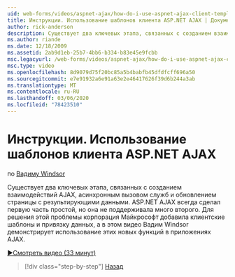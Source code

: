 ```yaml
---
uid: web-forms/videos/aspnet-ajax/how-do-i-use-aspnet-ajax-client-templates
title: Инструкции. Использование шаблонов клиента ASP.NET AJAX | Документация Майкрософт
author: rick-anderson
description: Существует два ключевых этапа, связанных с созданием взаимодействий AJAX, асинхронным вызовом служб и обновлением страницы с результирующими данными. ASP.NET AJAX h...
ms.author: riande
ms.date: 12/18/2009
ms.assetid: 2ab9d1eb-25b7-4bb6-b334-b83e45e9fcbb
msc.legacyurl: /web-forms/videos/aspnet-ajax/how-do-i-use-aspnet-ajax-client-templates
msc.type: video
ms.openlocfilehash: 8d9079d75f20bc85a5b4babfb45dfdfcff696a50
ms.sourcegitcommit: e7e91932a6e91a63e2e46417626f39d6b244a3ab
ms.translationtype: MT
ms.contentlocale: ru-RU
ms.lasthandoff: 03/06/2020
ms.locfileid: "78423510"
---
```

# <a name="how-do-i-use-aspnet-ajax-client-templates"></a>Инструкции. Использование шаблонов клиента ASP.NET AJAX

по [Вадиму Windsor](https://twitter.com/robwindsor)

Существует два ключевых этапа, связанных с созданием взаимодействий AJAX, асинхронным вызовом служб и обновлением страницы с результирующими данными. ASP.NET AJAX всегда сделал первую часть простой, но она не поддерживала много второго. Для решения этой проблемы корпорация Майкрософт добавила клиентские шаблоны и привязку данных, а в этом видео Вадим Windsor демонстрирует использование этих новых функций в приложениях AJAX.

[&#9654;Смотреть видео (33 минут)](https://channel9.msdn.com/Blogs/ASP-NET-Site-Videos/how-do-i-use-aspnet-ajax-client-templates)

> [!div class="step-by-step"]
> [Назад](how-do-i-customize-error-handling-for-the-aspnet-ajax-updatepanel.md)
